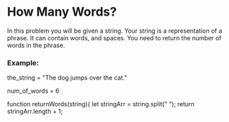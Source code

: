 <h1>How Many Words?</h1>

<p>In this problem you will be given a string. Your string is a representation of a phrase. It can contain words, and spaces. You need to return the number of words in the phrase.</p>

<h3>Example:</h3>

<p>the_string = "The dog jumps over the cat."</p>
<p>num_of_words = 6</p>

function returnWords(string){
let  stringArr = string.split(" ");
 return stringArr.length + 1;
